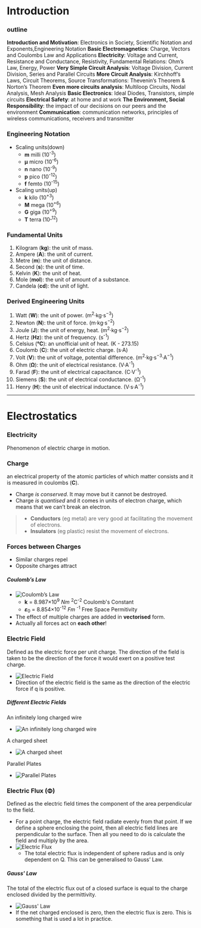 # **Introduction**

### outline
**Introduction and Motivation**: Electronics in Society, Scientific Notation and Exponents,Engineering Notation
**Basic Electromagnetics**: Charge, Vectors and Coulombs Law and Applications
**Electricity**: Voltage and Current, Resistance and Conductance, Resistivity, Fundamental
Relations: Ohm’s Law, Energy, Power
**Very Simple Circuit Analysis**: Voltage Division, Current Division, Series and Parallel Circuits
**More Circuit Analysis**: Kirchhoff’s Laws, Circuit Theorems, Source Transformations: Thevenin’s Theorem & Norton’s Theorem
**Even more circuits analysis**: Multiloop Circuits, Nodal Analysis, Mesh Analysis
**Basic Electronics**: Ideal Diodes, Transistors, simple circuits
**Electrical Safety**: at home and at work
**The Environment, Social Responsibility**: the impact of our decisions on our peers and the environment
**Communication**: communication networks, principles of wireless communications, receivers and transmitter

### Engineering Notation
* Scaling units(down)
  * **m** milli (10<sup>-3</sup>)
  * **μ** micro (10<sup>-6</sup>)
  * **n** nano (10<sup>-9</sup>)
  * **p** pico (10<sup>-12</sup>)
  * **f** femto (10<sup>-15</sup>)
* Scaling units(up)
  * **k** kilo (10<sup>+3</sup>)
  * **M** mega (10<sup>+6</sup>)
  * **G** giga (10<sup>+9</sup>)
  * **T** terra (10<sup>_12</sup>)

### Fundamental Units
1. Kilogram (**kg**): the unit of mass.
2. Ampere (**A**): the unit of current.
3. Metre (**m**): the unit of distance.
4. Second (**s**): the unit of time.
5. Kelvin (**K**): the unit of heat.
6. Mole (**mol**): the unit of amount of a substance.
7. Candela (**cd**): the unit of light.

### Derived Engineering Units
1. Watt (**W**): the unit of power. (m<sup>2</sup>·kg·s<sup>−3</sup>)
2. Newton (**N**): the unit of force. (m·kg·s<sup>−2</sup>)
3. Joule (**J**): the unit of energy, heat. (m<sup>2</sup>·kg·s<sup>−2</sup>)
4. Hertz (**Hz**): the unit of frequency. (s<sup>-1</sup>)
5. Celsius (**℃**): an unofficial unit of heat. (K - 273.15)
6. Coulomb (**C**): the unit of electric charge. (s·A)
7. Volt (**V**): the unit of voltage, potential difference. (m<sup>2</sup>·kg·s<sup>−3</sup>·A<sup>−1</sup>)
8. Ohm (**Ω**): the unit of electrical resistance. (V·A<sup>-1</sup>)
9. Farad (**F**): the unit of electrical capacitance. (C·V<sup>-1</sup>)
10. Siemens (**S**): the unit of electrical conductance. (Ω<sup>-1</sup>)
11. Henry (**H**): the unit of electrical inductance. (V·s·A<sup>-1</sup>)

---

# **Electrostatics**

### Electricity
Phenomenon of electric charge in motion.

### Charge
an electrical property of the atomic particles of which matter consists and it is measured in coulombs (**C**).
* Charge *is conserved*. It may move but it cannot be destroyed.
* Charge *is quantised* and it comes in units of electron charge, which means that we can’t break an electron.
>* **Conductors** (eg metal) are very good at facilitating the movement of
electrons.
>* **Insulators** (eg plastic) resist the movement of electrons.

### Forces between Charges
* Similar charges repel
* Opposite charges attract
##### Coulomb’s Law
* ![Coulomb’s Law](https://s3.ax1x.com/2021/01/06/sAcveU.jpg)
  * **k** = 8.987×10<sup>9</sup> *Nm* <sup>2</sup>C<sup>-2</sup> Coulomb's Constant
  * ***ε***<sub>0</sub> = 8.854×10<sup>-12</sup> *Fm* <sup>-1</sup> Free Space Permitivity
* The effect of multiple charges are added in **vectorised** form.
* Actually all forces act on **each other**!

### Electric Field
Defined as the electric force per unit charge. The direction of the field is taken to be the direction of the force it would exert on a positive test charge.
* ![Electric Field](https://s3.ax1x.com/2021/01/06/sAgonK.jpg)
* Direction of the electric field is the same as the direction of the electric force if q is positive.

##### Different Electric Fields
An infinitely long charged wire
* ![An infinitely long charged wire](https://s3.ax1x.com/2021/01/06/sAgj1I.jpg)

A charged sheet
* ![A charged sheet](https://s3.ax1x.com/2021/01/06/sAgxjP.jpg)

Parallel Plates
* ![Parallel Plates](https://s3.ax1x.com/2021/01/06/sA2Snf.jpg)

### Electric Flux (**Φ**)
Defined as the electric field times the component of the area perpendicular to the field.
* For a point charge, the electric field radiate evenly from that point. If we define a sphere enclosing the point, then all electric field lines are perpendicular to the surface. Then all you need to do is calculate the field and multiply by the area.
* ![Electric Flux](https://s3.ax1x.com/2021/01/06/sA2nBT.jpg)
  * The total electric flux is independent of sphere radius and is only dependent on Q. This can be generalised to Gauss’ Law.

##### Gauss' Law
The total of the electric flux out of a closed surface is equal to the
charge enclosed divided by the permittivity.
* ![Gauss' Law](https://s3.ax1x.com/2021/01/06/sA2l4J.jpg)
* If the net charged enclosed is zero, then the electric flux is zero. This is something that is used a lot in practice.
